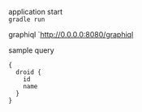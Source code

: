 application start  
`gradle run`


graphiql
`http://0.0.0.0:8080/graphiql


sample query
```
{
  droid {
    id
    name
  }
}
```
